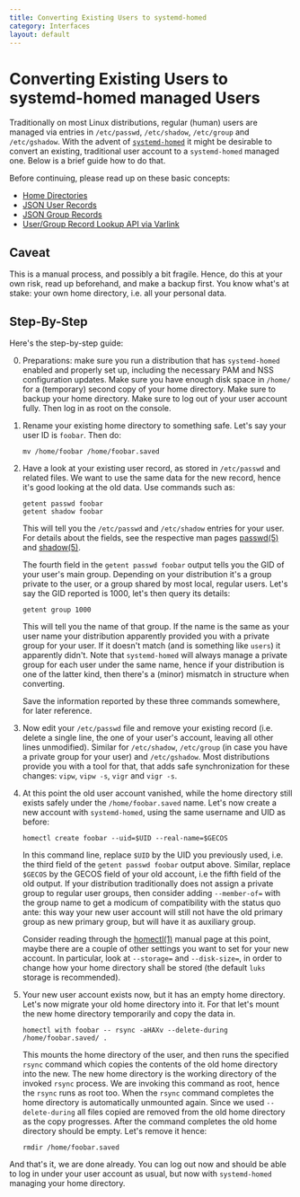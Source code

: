 ```yaml
---
title: Converting Existing Users to systemd-homed
category: Interfaces
layout: default
---
```


# Converting Existing Users to systemd-homed managed Users

Traditionally on most Linux distributions, regular (human) users are managed
via entries in `/etc/passwd`, `/etc/shadow`, `/etc/group` and
`/etc/gshadow`. With the advent of
[`systemd-homed`](https://www.freedesktop.org/software/systemd/man/systemd-homed.service.html)
it might be desirable to convert an existing, traditional user account to a
`systemd-homed` managed one. Below is a brief guide how to do that.

Before continuing, please read up on these basic concepts:

* [Home Directories](https://systemd.io/HOME_DIRECTORY)
* [JSON User Records](https://systemd.io/USER_RECORD)
* [JSON Group Records](https://systemd.io/GROUP_RECORD)
* [User/Group Record Lookup API via Varlink](https://systemd.io/USER_GROUP_API)

## Caveat

This is a manual process, and possibly a bit fragile. Hence, do this at your
own risk, read up beforehand, and make a backup first. You know what's at
stake: your own home directory, i.e. all your personal data.

## Step-By-Step

Here's the step-by-step guide:

0. Preparations: make sure you run a distribution that has `systemd-homed`
   enabled and properly set up, including the necessary PAM and NSS
   configuration updates. Make sure you have enough disk space in `/home/` for
   a (temporary) second copy of your home directory. Make sure to backup your
   home directory. Make sure to log out of your user account fully. Then log in
   as root on the console.

1. Rename your existing home directory to something safe. Let's say your user
   ID is `foobar`. Then do:

    ```
    mv /home/foobar /home/foobar.saved
    ```

2. Have a look at your existing user record, as stored in `/etc/passwd` and
   related files. We want to use the same data for the new record, hence it's good
   looking at the old data. Use commands such as:

    ```
    getent passwd foobar
    getent shadow foobar
    ```

   This will tell you the `/etc/passwd` and `/etc/shadow` entries for your
   user. For details about the fields, see the respective man pages
   [passwd(5)](http://man7.org/linux/man-pages/man5/passwd.5.html) and
   [shadow(5)](http://man7.org/linux/man-pages/man5/shadow.5.html).

   The fourth field in the `getent passwd foobar` output tells you the GID of
   your user's main group. Depending on your distribution it's a group private
   to the user, or a group shared by most local, regular users. Let's say the
   GID reported is 1000, let's then query its details:

    ```
    getent group 1000
    ```

   This will tell you the name of that group. If the name is the same as your
   user name your distribution apparently provided you with a private group for
   your user. If it doesn't match (and is something like `users`) it apparently
   didn't. Note that `systemd-homed` will always manage a private group for
   each user under the same name, hence if your distribution is one of the
   latter kind, then there's a (minor) mismatch in structure when converting.

   Save the information reported by these three commands somewhere, for later
   reference.

3. Now edit your `/etc/passwd` file and remove your existing record
   (i.e. delete a single line, the one of your user's account, leaving all
   other lines unmodified). Similar for `/etc/shadow`, `/etc/group` (in case
   you have a private group for your user) and `/etc/gshadow`. Most
   distributions provide you with a tool for that, that adds safe
   synchronization for these changes: `vipw`, `vipw -s`, `vigr` and `vigr -s`.

4. At this point the old user account vanished, while the home directory still
   exists safely under the `/home/foobar.saved` name. Let's now create a new
   account with `systemd-homed`, using the same username and UID as before:

    ```
    homectl create foobar --uid=$UID --real-name=$GECOS
    ```

   In this command line, replace `$UID` by the UID you previously used,
   i.e. the third field of the `getent passwd foobar` output above. Similar,
   replace `$GECOS` by the GECOS field of your old account, i.e the fifth field
   of the old output. If your distribution traditionally does not assign a
   private group to regular user groups, then consider adding `--member-of=`
   with the group name to get a modicum of compatibility with the status quo
   ante: this way your new user account will still not have the old primary
   group as new primary group, but will have it as auxiliary group.

   Consider reading through the
   [homectl(1)](https://www.freedesktop.org/software/systemd/man/homectl.html)
   manual page at this point, maybe there are a couple of other settings you
   want to set for your new account. In particular, look at `--storage=` and
   `--disk-size=`, in order to change how your home directory shall be stored
   (the default `luks` storage is recommended).

5. Your new user account exists now, but it has an empty home directory. Let's
   now migrate your old home directory into it. For that let's mount the new
   home directory temporarily and copy the data in.

    ```
    homectl with foobar -- rsync -aHAXv --delete-during /home/foobar.saved/ .
    ```

   This mounts the home directory of the user, and then runs the specified
   `rsync` command which copies the contents of the old home directory into the
   new. The new home directory is the working directory of the invoked `rsync`
   process. We are invoking this command as root, hence the `rsync` runs as
   root too. When the `rsync` command completes the home directory is
   automatically unmounted again. Since we used `--delete-during` all files
   copied are removed from the old home directory as the copy progresses. After
   the command completes the old home directory should be empty. Let's remove
   it hence:

    ```
    rmdir /home/foobar.saved
    ```

And that's it, we are done already. You can log out now and should be able to
log in under your user account as usual, but now with `systemd-homed` managing
your home directory.
